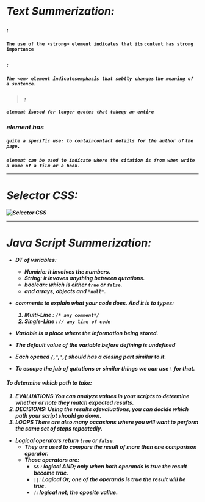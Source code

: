 # *Text Summerization:*

### <strong> :
 `The use of the <strong> element indicates that its`
`content has strong importance`

### <em> :
 `The <em> element indicatesemphasis that subtly changes`
`the meaning of a sentence.`

### <blockquote> :
`element isused for longer quotes that takeup an entire`

### <address> element has
`quite a specific use: to containcontact details for the author of`
`the page.`

### <cite>
`element can be used to indicate where the citation is from when write` `a name of a film or a book.`

-------------------------------

# *Selector CSS:*

![Selector CSS](https://websitesetup.org/wp-content/uploads/2014/09/CSS-CHEAT-SHEET-p4.png)

-------------------------------

# *Java Script Summerization:*


* DT of vsriables:
  * Numiric: it involves the numbers.
  * String: it invoves anything between qutations.
  * boolean: which is either `true` or `false`.
  * and *arrays*, *objects* and `*null*`.
* *comments* to explain what your code does. And it is to types:
  1. Multi-Line : `/* any comment*/`
  2. Single-Line : `// any line of code`
* Variable is a place where the information being stored.
* The default value of the variable before defining is ***undefined***

* Each opened `(`,`"`,`'`,`{` should has a closing part similar to it.
* To escape the jub of qutations or similar things we can use  `\` for that.
#### To determine which path to take:
  1. EVALUATIONS You can analyze values in your scripts to determine whether or note they match expected results. 
  2. DECISIONS: Using the results ofevaluations, you can decide which path your script should go down. 
  3. LOOPS
There are also many occasions where you will want to perform the same set of steps repeatedly. 
* Logical operators return `true` or `false`.
  * They are used to compare the result of more than one comparison operator.
  * Those operators are: 
    - `&&` : logical AND; only when both operands is true the result become true.
    - `||`: Logical Or; one of the operands is true the result will be true.
    - `!`: logical not; the oposite vallue.
  

